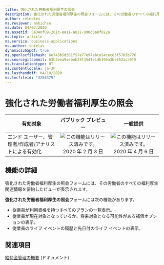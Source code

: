 ```yaml
---
title: 強化された労働者福利厚生の照会
description: 強化された労働者福利厚生の照会フォームには、その労働者のすべての福利厚生関連情報を要約したビューが表示されます。
author: relnotes
ms.reviewer: anbichse
ms.date: 04/07/2020
ms.assetid: 5a340f09-261c-ea11-a811-000d3a8f022a
ms.topic: article
ms.service: business-applications
ms.author: shielas
dynamics365pdf: true
ms.openlocfilehash: 6e743b5d301f57a77e97abca54cec83f5703b776
ms.sourcegitcommit: 63b2eea9aebeb28f4541e14b396a3be552aca0f5
ms.translationtype: HT
ms.contentlocale: ja-JP
ms.lasthandoff: 04/10/2020
ms.locfileid: "3256379"
---
```

# <a name="enhanced-worker-benefit-inquiry"></a>強化された労働者福利厚生の照会


| 有効対象    |  パブリック プレビュー | 一般提供 | 
| ---------- | :----------: |:----------: |
|エンド ユーザー、管理者/作成者/アナリストによる有効化|![この機能はリリース済みです。](/dynamics365-release-plan/media/green-checkmark.png "この機能はリリース済みです。") 2020 年 2 月 3 日| ![この機能はリリース済みです。](/dynamics365-release-plan/media/green-checkmark.png "この機能はリリース済みです。") 2020 年 4 月 6 日|






## <a name="feature-details"></a>機能の詳細
<!--feature detail start -->
強化された労働者福利厚生の照会フォームには、その労働者のすべての福利厚生関連情報を要約したビューが表示されます。  

**強化された労働者福利厚生の照会**フォームには次の機能があります。

- 従業員が利用資格を持つすべてのプランの一覧表示。
- 従業員が現在対象となっているか、将来対象となる可能性がある補償オプションの表示。
- 従業員のライフ イベントの履歴と先日付のライフ イベントの表示。
<!--feature detail end -->










## <a name="see-also"></a>関連項目

<!--docs start-->
[給付金管理の概要](https://docs.microsoft.com/dynamics365/human-resources/hr-benefits-management-overview) (ドキュメント)
<!--docs end-->
